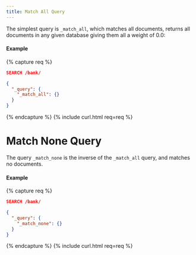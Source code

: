 ```yaml
---
title: Match All Query
---
```


The simplest query is `_match_all`, which matches all documents, returns all
documents in any given database giving them all a weight of 0.0:

#### Example

{% capture req %}

```json
SEARCH /bank/

{
  "_query": {
    "_match_all": {}
  }
}
```
{% endcapture %}
{% include curl.html req=req %}


# Match None Query

The query `_match_none` is the inverse of the `_match_all` query, and matches
no documents.

#### Example

{% capture req %}

```json
SEARCH /bank/

{
  "_query": {
    "_match_none": {}
  }
}
```
{% endcapture %}
{% include curl.html req=req %}
